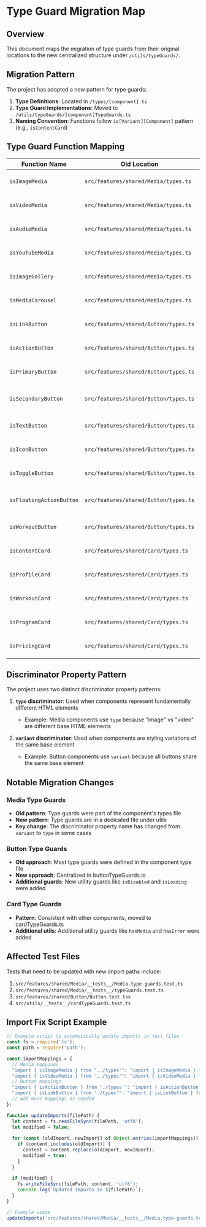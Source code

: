 # Type Guard Migration Map

## Overview

This document maps the migration of type guards from their original locations to the new centralized structure under `/utils/typeGuards/`. 

## Migration Pattern

The project has adopted a new pattern for type guards:

1. **Type Definitions**: Located in `/types/[component].ts`
2. **Type Guard Implementations**: Moved to `/utils/typeGuards/[component]TypeGuards.ts`
3. **Naming Convention**: Functions follow `is[Variant][Component]` pattern (e.g., `isContentCard`)

## Type Guard Function Mapping

| Function Name | Old Location | New Location | Interface Type Guarded | Import Changes Required |
|---------------|--------------|--------------|------------------------|-------------------------|
| `isImageMedia` | `src/features/shared/Media/types.ts` | `src/utils/typeGuards/mediaTypeGuards.ts` | `ImageMediaProps` | Change from `import { isImageMedia } from '../types'` to `import { isImageMedia } from '../../../utils/typeGuards/mediaTypeGuards'` |
| `isVideoMedia` | `src/features/shared/Media/types.ts` | `src/utils/typeGuards/mediaTypeGuards.ts` | `VideoMediaProps` | Change from `import { isVideoMedia } from '../types'` to `import { isVideoMedia } from '../../../utils/typeGuards/mediaTypeGuards'` |
| `isAudioMedia` | `src/features/shared/Media/types.ts` | `src/utils/typeGuards/mediaTypeGuards.ts` | `AudioMediaProps` | Change from `import { isAudioMedia } from '../types'` to `import { isAudioMedia } from '../../../utils/typeGuards/mediaTypeGuards'` |
| `isYouTubeMedia` | `src/features/shared/Media/types.ts` | `src/utils/typeGuards/mediaTypeGuards.ts` | `YouTubeMediaProps` | Change from `import { isYouTubeMedia } from '../types'` to `import { isYouTubeMedia } from '../../../utils/typeGuards/mediaTypeGuards'` |
| `isImageGallery` | `src/features/shared/Media/types.ts` | `src/utils/typeGuards/mediaTypeGuards.ts` | `ImageGalleryProps` | Change from `import { isImageGallery } from '../types'` to `import { isImageGallery } from '../../../utils/typeGuards/mediaTypeGuards'` |
| `isMediaCarousel` | `src/features/shared/Media/types.ts` | `src/utils/typeGuards/mediaTypeGuards.ts` | `MediaCarouselProps` | Change from `import { isMediaCarousel } from '../types'` to `import { isMediaCarousel } from '../../../utils/typeGuards/mediaTypeGuards'` |
| `isLinkButton` | `src/features/shared/Button/types.ts` | `src/utils/typeGuards/buttonTypeGuards.ts` | `LinkButtonProps` | Change from `import { isLinkButton } from './types'` to `import { isLinkButton } from '../../../utils/typeGuards/buttonTypeGuards'` |
| `isActionButton` | `src/features/shared/Button/types.ts` | `src/utils/typeGuards/buttonTypeGuards.ts` | `ActionButtonProps` | Change from `import { isActionButton } from './types'` to `import { isActionButton } from '../../../utils/typeGuards/buttonTypeGuards'` |
| `isPrimaryButton` | `src/features/shared/Button/types.ts` | `src/utils/typeGuards/buttonTypeGuards.ts` | `PrimaryButtonProps` | Change from `import { isPrimaryButton } from './types'` to `import { isPrimaryButton } from '../../../utils/typeGuards/buttonTypeGuards'` |
| `isSecondaryButton` | `src/features/shared/Button/types.ts` | `src/utils/typeGuards/buttonTypeGuards.ts` | `SecondaryButtonProps` | Change from `import { isSecondaryButton } from './types'` to `import { isSecondaryButton } from '../../../utils/typeGuards/buttonTypeGuards'` |
| `isTextButton` | `src/features/shared/Button/types.ts` | `src/utils/typeGuards/buttonTypeGuards.ts` | `TextButtonProps` | Change from `import { isTextButton } from './types'` to `import { isTextButton } from '../../../utils/typeGuards/buttonTypeGuards'` |
| `isIconButton` | `src/features/shared/Button/types.ts` | `src/utils/typeGuards/buttonTypeGuards.ts` | `IconButtonProps` | Change from `import { isIconButton } from './types'` to `import { isIconButton } from '../../../utils/typeGuards/buttonTypeGuards'` |
| `isToggleButton` | `src/features/shared/Button/types.ts` | `src/utils/typeGuards/buttonTypeGuards.ts` | `ToggleButtonProps` | Change from `import { isToggleButton } from './types'` to `import { isToggleButton } from '../../../utils/typeGuards/buttonTypeGuards'` |
| `isFloatingActionButton` | `src/features/shared/Button/types.ts` | `src/utils/typeGuards/buttonTypeGuards.ts` | `FloatingActionButtonProps` | Change from `import { isFloatingActionButton } from './types'` to `import { isFloatingActionButton } from '../../../utils/typeGuards/buttonTypeGuards'` |
| `isWorkoutButton` | `src/features/shared/Button/types.ts` | `src/utils/typeGuards/buttonTypeGuards.ts` | `WorkoutButtonProps` | Change from `import { isWorkoutButton } from './types'` to `import { isWorkoutButton } from '../../../utils/typeGuards/buttonTypeGuards'` |
| `isContentCard` | `src/features/shared/Card/types.ts` | `src/utils/typeGuards/cardTypeGuards.ts` | `ContentCardProps` | Change from `import { isContentCard } from '../types'` to `import { isContentCard } from '../../../utils/typeGuards/cardTypeGuards'` |
| `isProfileCard` | `src/features/shared/Card/types.ts` | `src/utils/typeGuards/cardTypeGuards.ts` | `ProfileCardProps` | Change from `import { isProfileCard } from '../types'` to `import { isProfileCard } from '../../../utils/typeGuards/cardTypeGuards'` |
| `isWorkoutCard` | `src/features/shared/Card/types.ts` | `src/utils/typeGuards/cardTypeGuards.ts` | `WorkoutCardProps` | Change from `import { isWorkoutCard } from '../types'` to `import { isWorkoutCard } from '../../../utils/typeGuards/cardTypeGuards'` |
| `isProgramCard` | `src/features/shared/Card/types.ts` | `src/utils/typeGuards/cardTypeGuards.ts` | `ProgramCardProps` | Change from `import { isProgramCard } from '../types'` to `import { isProgramCard } from '../../../utils/typeGuards/cardTypeGuards'` |
| `isPricingCard` | `src/features/shared/Card/types.ts` | `src/utils/typeGuards/cardTypeGuards.ts` | `PricingCardProps` | Change from `import { isPricingCard } from '../types'` to `import { isPricingCard } from '../../../utils/typeGuards/cardTypeGuards'` |

## Discriminator Property Pattern

The project uses two distinct discriminator property patterns:

1. **`type` discriminator**: Used when components represent fundamentally different HTML elements
   - Example: Media components use `type` because "image" vs "video" are different base HTML elements

2. **`variant` discriminator**: Used when components are styling variations of the same base element
   - Example: Button components use `variant` because all buttons share the same base element

## Notable Migration Changes

### Media Type Guards

- **Old pattern**: Type guards were part of the component's types file
- **New pattern**: Type guards are in a dedicated file under utils
- **Key change**: The discriminator property name has changed from `variant` to `type` in some cases

### Button Type Guards

- **Old approach**: Most type guards were defined in the component type file
- **New approach**: Centralized in buttonTypeGuards.ts
- **Additional guards**: New utility guards like `isDisabled` and `isLoading` were added

### Card Type Guards

- **Pattern**: Consistent with other components, moved to cardTypeGuards.ts
- **Additional utils**: Additional utility guards like `hasMedia` and `hasError` were added

## Affected Test Files

Tests that need to be updated with new import paths include:

1. `src/features/shared/Media/__tests__/Media.type-guards.test.ts`
2. `src/features/shared/Media/__tests__/typeGuards.test.ts`
3. `src/features/shared/Button/Button.test.tsx`
4. `src/utils/__tests__/cardTypeGuards.test.ts`

## Import Fix Script Example

```javascript
// Example script to automatically update imports in test files
const fs = require('fs');
const path = require('path');

const importMappings = {
  // Media mappings
  "import { isImageMedia } from '../types'": "import { isImageMedia } from '../../../utils/typeGuards/mediaTypeGuards'",
  "import { isVideoMedia } from '../types'": "import { isVideoMedia } from '../../../utils/typeGuards/mediaTypeGuards'",
  // Button mappings
  "import { isActionButton } from './types'": "import { isActionButton } from '../../../utils/typeGuards/buttonTypeGuards'",
  "import { isLinkButton } from './types'": "import { isLinkButton } from '../../../utils/typeGuards/buttonTypeGuards'",
  // Add more mappings as needed
};

function updateImports(filePath) {
  let content = fs.readFileSync(filePath, 'utf8');
  let modified = false;
  
  for (const [oldImport, newImport] of Object.entries(importMappings)) {
    if (content.includes(oldImport)) {
      content = content.replace(oldImport, newImport);
      modified = true;
    }
  }
  
  if (modified) {
    fs.writeFileSync(filePath, content, 'utf8');
    console.log(`Updated imports in ${filePath}`);
  }
}

// Example usage
updateImports('src/features/shared/Media/__tests__/Media.type-guards.test.ts');
``` 